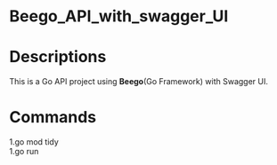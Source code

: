 # Beego_API_with_swagger_UI

<h1>Descriptions </h1>
<p>
This is a Go API project using <strong>Beego</strong>(Go Framework) with Swagger UI.
</p>
<h1>Commands </h1>
<span>1.go mod tidy</span> <br>
<span>1.go run</span>

